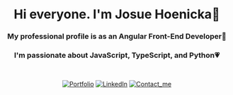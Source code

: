  <div align="center">
 
 <h1>Hi everyone. I'm Josue Hoenicka👋</h1>
 <h3>My professional profile is as an Angular Front-End Developer🚀</h3>
 <h3>I'm passionate about JavaScript, TypeScript, and Python💗</h3>
 
 <br>
 
[![Portfolio](https://img.shields.io/badge/Portfolio-151515?style=for-the-badge&logo=google&logoColor=ffffff)](https://hackenicka.firebaseapp.com/)
[![LinkedIn](https://img.shields.io/badge/LinkedIn-151515?style=for-the-badge&logo=linkedin&logoColor=ffffff)](https://www.linkedin.com/in/josuehoenicka/)
[![Contact_me](https://img.shields.io/badge/Contact_me-151515?style=for-the-badge&logo=gmail&logoColor=ffffff)](https://mail.google.com/mail/?view=cm&fs=1&to=josuee.vzla%40gmail.com)
  
</div>

<!-- <img align="center" src="https://github-readme-stats.vercel.app/api?username=josuehoenicka&show_icons=true&theme=dark&title_color=ffffff&text_color=ffffff&hide_border=true&locale=en" alt="josuehoenicka" style="height: 12em;"/>
 
<img align="center" src="https://github-readme-stats.vercel.app/api/top-langs/?username=josuehoenicka&langs_count=3&theme=dark&hide_border=true&hide=html,scss,css,ruby,java,racket,sass" style="height: 12em;"/> -->





  

  




